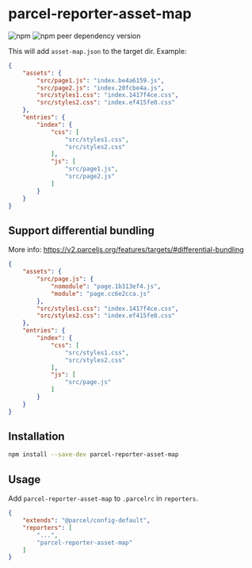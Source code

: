 # parcel-reporter-asset-map

![npm](https://img.shields.io/npm/v/@jdanyow/parcel-reporter-asset-map)
![npm peer dependency version](https://img.shields.io/npm/dependency-version/@jdanyow/parcel-reporter-asset-map/peer/parcel)

This will add `asset-map.json` to the target dir. Example:

```json
{
    "assets": {
        "src/page1.js": "index.be4a6159.js",
        "src/page2.js": "index.20fcbe4a.js",
        "src/styles1.css": "index.1417f4ce.css",
        "src/styles2.css": "index.ef415fe0.css"
    },
    "entries": {
        "index": {
            "css": [
                "src/styles1.css",
                "src/styles2.css"
            ],
            "js": [
                "src/page1.js",
                "src/page2.js"
            ]
        }
    }
}
```

## Support differential bundling

More info: https://v2.parceljs.org/features/targets/#differential-bundling

```json
{
    "assets": {
        "src/page.js": {
            "nomodule": "page.1b313ef4.js",
            "module": "page.cc6e2cca.js"
        },
        "src/styles1.css": "index.1417f4ce.css",
        "src/styles2.css": "index.ef415fe0.css"
    },
    "entries": {
        "index": {
            "css": [
                "src/styles1.css",
                "src/styles2.css"
            ],
            "js": [
                "src/page.js"
            ]
        }
    }
}
```

## Installation

```sh
npm install --save-dev parcel-reporter-asset-map
```

## Usage

Add `parcel-reporter-asset-map` to `.parcelrc` in `reporters`.

```json
{
    "extends": "@parcel/config-default",
    "reporters": [
        "...",
        "parcel-reporter-asset-map"
    ]
}
```
